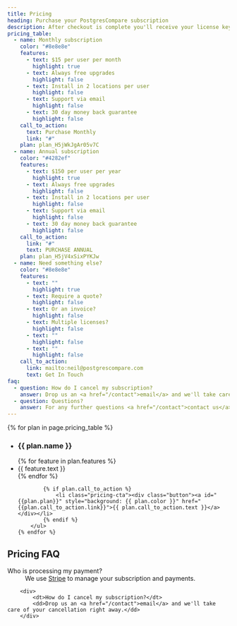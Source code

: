 ```yaml
---
title: Pricing
heading: Purchase your PostgresCompare subscription
description: After checkout is complete you'll receive your license key via email.
pricing_table:
  - name: Monthly subscription
    color: "#8e8e8e"
    features:
      - text: $15 per user per month
        highlight: true
      - text: Always free upgrades
        highlight: false
      - text: Install in 2 locations per user
        highlight: false
      - text: Support via email
        highlight: false
      - text: 30 day money back guarantee
        highlight: false
    call_to_action:
      text: Purchase Monthly
      link: "#"
    plan: plan_H5jWkJgAr05v7C
  - name: Annual subscription
    color: "#4282ef"
    features:
      - text: $150 per user per year
        highlight: true
      - text: Always free upgrades
        highlight: false
      - text: Install in 2 locations per user
        highlight: false
      - text: Support via email
        highlight: false
      - text: 30 day money back guarantee
        highlight: false
    call_to_action:
      link: "#"
      text: PURCHASE ANNUAL
    plan: plan_H5jV4xSixPYKJw
  - name: Need something else?
    color: "#8e8e8e"
    features:
      - text: ""
        highlight: true
      - text: Require a quote?
        highlight: false
      - text: Or an invoice?
        highlight: false
      - text: Multiple licenses?
        highlight: false
      - text: ""
        highlight: false
      - text: ""
        highlight: false
    call_to_action:
      link: mailto:neil@postgrescompare.com
      text: Get In Touch
faq:
  - question: How do I cancel my subscription?
    answer: Drop us an <a href="/contact">email</a> and we'll take care of your cancellation right away.
  - question: Questions?
    answer: For any further questions <a href="/contact">contact us</a>.
---
```


<script src="https://js.stripe.com/v3"></script>

<div class="plans">
	{% for plan in page.pricing_table %}
		<ul class="plan">
			<li style="background: {{ plan.color }}">
				<h3>{{ plan.name }}</h3>
			</li>
			{% for feature in plan.features %}
				<li {% if feature.highlight %} class="highlighted"{% endif %}>{{ feature.text }}</li>
			{% endfor %}

    		{% if plan.call_to_action %}
    			<li class="pricing-cta"><div class="button"><a id="{{plan.plan}}" style="background: {{ plan.color }}" href="{{plan.call_to_action.link}}">{{ plan.call_to_action.text }}</a></div></li>
    		{% endif %}
    	</ul>
    {% endfor %}

</div>

<h2>Pricing FAQ</h2>
<dl class="faq">
		<div>
			<dt>Who is processing my payment?</dt>
			<dd>We use <a href="https://www.stripe.com">Stripe</a> to manage your subscription and payments.</dd>
		</div>

    	<div>
    		<dt>How do I cancel my subscription?</dt>
    		<dd>Drop us an <a href="/contact">email</a> and we'll take care of your cancellation right away.</dd>
    	</div>

</dl>

<script>
  var stripe = Stripe('pk_live_WBgGhfOBShwMGAXipP1KHl7u');

  var monthlyPlanButton = document.getElementById('plan_H5jWkJgAr05v7C');
  monthlyPlanButton.addEventListener('click', function () {
    // When the customer clicks on the button, redirect
    // them to Checkout.
    stripe.redirectToCheckout({
      items: [{plan: 'plan_H5jWkJgAr05v7C', quantity: 1}],
      successUrl: 'https://www.postgrescompare.com/success',
      cancelUrl: 'https://www.postgrescompare.com/',
    });
    return false;
  });

  var annualPlanButton = document.getElementById('plan_H5jV4xSixPYKJw');
  annualPlanButton.addEventListener('click', function () {
    // When the customer clicks on the button, redirect
    // them to Checkout.
    stripe.redirectToCheckout({
      items: [{plan: 'plan_H5jV4xSixPYKJw', quantity: 1}],
      successUrl: 'https://www.postgrescompare.com/success',
      cancelUrl: 'https://www.postgrescompare.com/',
    });
    return false;
  });
</script>

